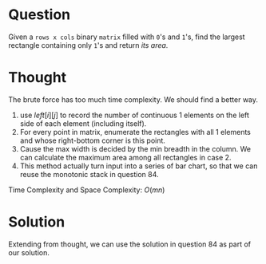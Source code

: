 # Question

Given a `rows x cols` binary `matrix` filled with `0`'s and `1`'s, find the largest rectangle containing only `1`'s and return *its area*.

# Thought

The brute force has too much time complexity. We should find a better way.

1. use $left[i][j]$ to record the number of continuous 1 elements on the left side of each element (including itself).
2. For every point in matrix, enumerate the rectangles with all 1 elements and whose right-bottom corner is this point.
3. Cause the max width is decided by the min breadth in the column. We can calculate the maximum area among all rectangles in case 2.
4. This method actually turn input into a series of bar chart, so that we can reuse the monotonic stack in question 84.

Time Complexity and Space Complexity: $O(mn)$

# Solution

Extending from thought, we can use the solution in question 84 as part of our solution.

